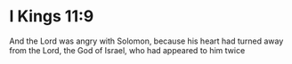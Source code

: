 # I Kings 11:9

And the Lord was angry with Solomon, because his heart had turned away from the Lord, the God of Israel, who had appeared to him twice
